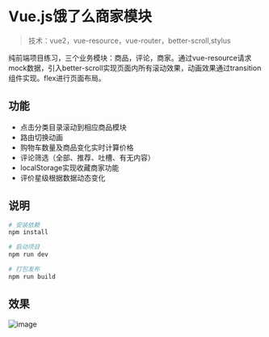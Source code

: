 # Vue.js饿了么商家模块

> 技术：vue2，vue-resource，vue-router，better-scroll,stylus

纯前端项目练习，三个业务模块：商品，评论，商家。通过vue-resource请求mock数据，引入better-scroll实现页面内所有滚动效果，动画效果通过transition组件实现。flex进行页面布局。
## 功能
* 点击分类目录滚动到相应商品模块
* 路由切换动画
* 购物车数量及商品变化实时计算价格
* 评论筛选（全部、推荐、吐槽、有无内容）
* localStorage实现收藏商家功能
* 评价星级根据数据动态变化


## 说明

``` bash
# 安装依赖
npm install

# 启动项目
npm run dev

# 打包发布
npm run build

```
## 效果
![image](https://github.com/capslocktao/private-project/blob/master/vue_uploader/show.gif)

